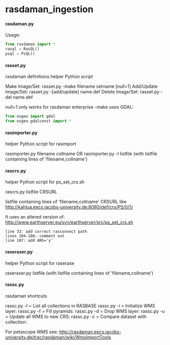 rasdaman_ingestion
==================

#### rasdaman.py ####
Usage:
```python
from rasdaman import *
rasql = RasQL()
psql = PsQL()
```

#### rasset.py ####
rasdaman definitions helper Python script

Make Image/Set: rasset.py -make filename setname [null=1]
Add/Update Image/Set: rasset.py -[add/update] name.def
Delete Image/Set: rasset.py -del name.def

null=1 only works for rasdaman enterprise
-make uses GDAL:
```python
from osgeo import gdal
from osgeo.gdalconst import *
```

#### rasimporter.py ####
helper Python script for rasimport

rasimporter.py filename collname
OR
rasimporter.py -l listfile (with listfile containing lines of 'filename,collname')
  
#### rascrs.py ####
helper Python script for ps_set_crs.sh

rascrs.py listfile CRSURL
  
listfile containing lines of 'filename,collname'
CRSURL like http://kahlua.eecs.jacobs-university.de:8080/def/crs/PS/0/1/
  
It uses an altered version of: http://www.earthserver.eu/svn/earthserver/src/ps_set_crs.sh
```
line 33: add correct rasconnect path
lines 104-106: comment out
line 107: add ANS='y'
```

#### raseraser.py ####
helper Python script for raserase

raseraser.py listfile (with listfile containing lines of 'filename,collname')

#### rassc.py ####
rasdaman shortcuts

rassc.py -l = List all collections in RASBASE
rassc.py -i = Initialize WMS layer: <collName> <layerName>
rassc.py -f = Fill pyramids: <collName>
rassc.py -d = Drop WMS layer: <layerName>
rassc.py -u = Update all WMS to new CRS: <Crs>
rassc.py -c = Compare dataset with collection: <dataset> <collection>

For petascope WMS see: http://rasdaman.eecs.jacobs-university.de/trac/rasdaman/wiki/WmsImportTools

